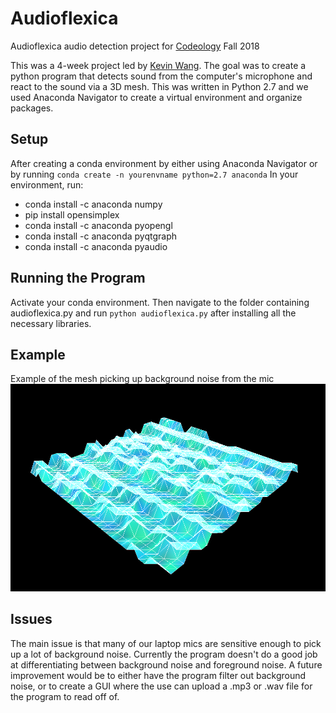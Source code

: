 # Audioflexica
Audioflexica audio detection project for [Codeology](https://www.codeology.club/) Fall 2018

This was a 4-week project led by [Kevin Wang](https://www.linkedin.com/in/kevin-wang-ba7b36123/). The goal was to create a python program that detects sound from the computer's microphone and react to the sound via a 3D mesh. This was written in Python 2.7 and we used Anaconda Navigator to create a virtual environment and organize packages.

## Setup
After creating a conda environment by either using Anaconda Navigator or by running
`conda create -n yourenvname python=2.7 anaconda`
In your environment, run:
- conda install -c anaconda numpy
- pip install opensimplex
- conda install -c anaconda pyopengl
- conda install -c anaconda pyqtgraph
- conda install -c anaconda pyaudio

## Running the Program
Activate your conda environment. Then navigate to the folder containing audioflexica.py and run
`python audioflexica.py`
after installing all the necessary libraries.

## Example
Example of the mesh picking up background noise from the mic
![Background Noise](backgroundnoise.png)

## Issues
The main issue is that many of our laptop mics are sensitive enough to pick up a lot of background noise. Currently the program doesn't do a good job at differentiating between background noise and foreground noise. A future improvement would be to either have the program filter out background noise, or to create a GUI where the use can upload a .mp3 or .wav file for the program to read off of.